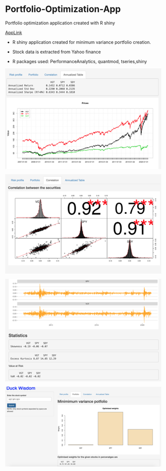 # Portfolio-Optimization-App

Portfolio optimization application created with R shiny

[AppLink](https://taran.shinyapps.io/ROptApp/)


* R shiny application created for minimum variance portfolio creation.

* Stock data is extracted from Yahoo finance

* R packages used: PerformanceAnalytics, quantmod, tseries,shiny

![ScreenShot1](https://github.com/Seeker875/Portfolio-Optimization-App/blob/master/App1.png)

![ScreenShot2](https://github.com/Seeker875/Portfolio-Optimization-App/blob/master/App2.png)

![ScreenShot3](https://github.com/Seeker875/Portfolio-Optimization-App/blob/master/App3.png)


![ScreenShot4](https://github.com/Seeker875/Portfolio-Optimization-App/blob/master/App4.png)
